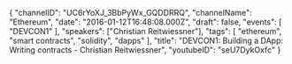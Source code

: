 {
    "channelID": "UC6rYoXJ_3BbPyWx_GQDDRRQ",
    "channelName": "Ethereum",
    "date": "2016-01-12T16:48:08.000Z",
    "draft": false,
    "events": [
        "DEVCON1"
    ],
    "speakers": ["Christian Reitwiessner"],
    "tags": [
        "ethereum",
        "smart contracts",
        "solidity",
        "dapps"
    ],
    "title": "DEVCON1: Building a DApp: Writing contracts - Christian Reitwiessner",
    "youtubeID": "seU7DykOxfc"
}
